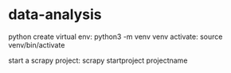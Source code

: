 # data-analysis

python 
create virtual env: python3 -m venv venv
activate: source venv/bin/activate

start a scrapy project: scrapy startproject projectname